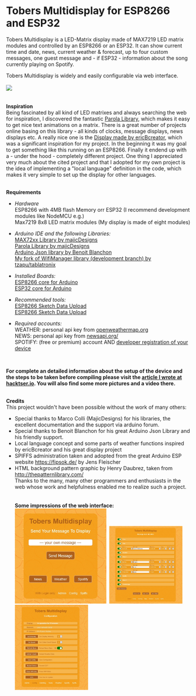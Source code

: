 # Tobers Multidisplay for ESP8266 and ESP32
Tobers Multidisplay is a LED-Matrix display made of MAX7219 LED matrix modules and controlled by an ESP8266 or an ESP32. It can show current time and date, news, current weather & forecast, up to four custom messages, one guest message and - if ESP32 - information about the song currently playing on Spotify.

Tobers Multidisplay is widely and easily configurable via web interface.<br><br>
<img src="showcase/Multidisplay_final.jpg" width="500">
<br><br>

**Inspiration**<br>
Being fascinated by all kind of LED matrixes and always searching the web for inspiration, I discovered the fantastic [Parola Library](https://github.com/MajicDesigns/MD_Parola), which makes it easy to get nice text animations on a matrix.
There is a great number of projects online basing on this library - all kinds of clocks, message displays, news displays etc. A really nice one is the [Display made by ericBcreator](https://www.hackster.io/ericBcreator/1024-led-matrix-wifi-message-board-with-menu-web-interface-1b2666), which was a significant inspiration for my project. In the beginning it was my goal to get something like this running on an ESP8266. Finally it endend up with a - under the hood - completely different project. One thing I appreciated very much about the cited project and that I adopted for my own project is the idea of implementing a "local language" definition in the code, which makes it very simple to set up the display for other languages.
<br><br>

**Requirements**<br>
* *Hardware*<br>
ESP8266 with 4MB flash Memory orr ESP32 (I recommend development modules like NodeMCU e.g.)<br>
Max7219 8x8 LED matrix modules (My display is made of eight modules)<br>

* *Arduino IDE and the following Libraries:*<br>
[MAX72xx Library by majicDesigns](https://github.com/MajicDesigns/MD_MAX72XX)<br>
[Parola Library by majicDesigns](https://github.com/MajicDesigns/MD_Parola)<br>
[Arduino Json library by Benoit Blanchon](https://github.com/bblanchon/ArduinoJson)<br>
[My fork of WifiManager library (development branch) by tzapu/tablatronix](https://github.com/ElToberino/WiFiManager_for_Multidisplay)<br>

* *Installed Boards:*<br>
[ESP8266 core for Arduino](https://github.com/esp8266/Arduino)<br>
[ESP32 core for Arduino](https://github.com/espressif/arduino-esp32)<br>

* *Recommended tools:*<br>
[ESP8266 Sketch Data Upload](https://github.com/esp8266/arduino-esp8266fs-plugin)<br>
[ESP8266 Sketch Data Upload](https://github.com/me-no-dev/arduino-esp32fs-plugin)<br>

* *Required accounts:*<br>
WEATHER: personal api key from [openweathermap.org](https://openweathermap.org/)<br>
NEWS: personal api key from [newsapi.org/](https://newsapi.org/)<br>
SPOTIFY: (free or premium) account AND [developer registration of your device](https://developer.spotify.com/dashboard/)<br>
<br>

**For complete an detailed information about the setup of the device and the steps to be taken before compiling please visit the [article I wrote at hacktser.io](https://www.hackster.io/eltoberino/tobers-multidisplay-for-esp8266-and-esp32-17cac9). You will also find some more pictures and a video there.**<br><br>

**Credits**<br>
This project wouldn't have been possible without the work of many others:
* Special thanks to Marco Colli (MajicDesigns) for his libraries, the excellent documentation and the support via arduino forum.
* Special thanks to Benoit Blanchon for his great Arduino Json Library and his friendly support.
* Local language concept and some parts of weather functions inspired by ericBcreator and his great display project
* SPIFFS administration taken and adopted from the great Arduino ESP website https://fipsok.de/ by Jens Fleischer
* HTML background pattern graphic by Henry Daubrez, taken from http://thepatternlibrary.com/<br>
Thanks to the many, many other programmers and enthusiasts in the web whose work and helpfulness enabled me to realize such a project.<br>
<br><br>
**Some impressions of the web interface:**<br>
<img src="showcase/public.jpg" width="250">&nbsp;&nbsp;<img src="showcase/admin.jpg" width="200">&nbsp;&nbsp;<img src="showcase/config.jpg" width="200">
<br>

